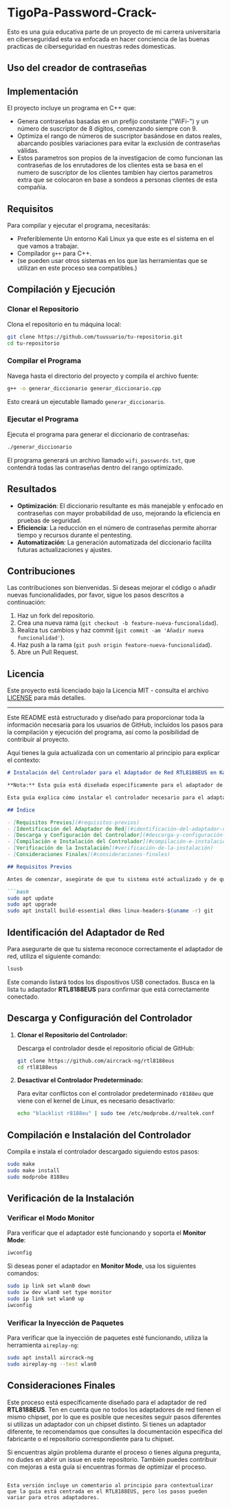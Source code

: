 # TigoPa-Password-Crack-
Esto es una guia educativa parte de un proyecto de mi carrera universitaria en ciberseguridad esta va enfocada en hacer conciencia de las buenas practicas de ciberseguridad en nuestras redes domesticas.
## Uso del creador de contraseñas 
## Implementación

El proyecto incluye un programa en C++ que:

- Genera contraseñas basadas en un prefijo constante ("WiFi-") y un número de suscriptor de 8 dígitos, comenzando siempre con 9.
- Optimiza el rango de números de suscriptor basándose en datos reales, abarcando posibles variaciones para evitar la exclusión de contraseñas válidas.
- Estos parametros son propios de la investigacion de como funcionan las contraseñas de los enrutadores de los clientes esta se basa en el numero de suscriptor de los clientes tambien hay ciertos parametros extra que se colocaron en base a sondeos a personas clientes de esta compañia. 

## Requisitos

Para compilar y ejecutar el programa, necesitarás:

- Preferiblemente Un entorno Kali Linux ya que este es el sistema en el que vamos a trabajar.
- Compilador `g++` para C++.
- (se pueden usar otros sistemas en los que las herramientas que se utilizan en este proceso sea compatibles.)

## Compilación y Ejecución

### Clonar el Repositorio

Clona el repositorio en tu máquina local:

```bash
git clone https://github.com/tuusuario/tu-repositorio.git
cd tu-repositorio
```

### Compilar el Programa

Navega hasta el directorio del proyecto y compila el archivo fuente:

```bash
g++ -o generar_diccionario generar_diccionario.cpp
```

Esto creará un ejecutable llamado `generar_diccionario`.

### Ejecutar el Programa

Ejecuta el programa para generar el diccionario de contraseñas:

```bash
./generar_diccionario
```

El programa generará un archivo llamado `wifi_passwords.txt`, que contendrá todas las contraseñas dentro del rango optimizado.

## Resultados

- **Optimización**: El diccionario resultante es más manejable y enfocado en contraseñas con mayor probabilidad de uso, mejorando la eficiencia en pruebas de seguridad.
- **Eficiencia**: La reducción en el número de contraseñas permite ahorrar tiempo y recursos durante el pentesting.
- **Automatización**: La generación automatizada del diccionario facilita futuras actualizaciones y ajustes.

## Contribuciones

Las contribuciones son bienvenidas. Si deseas mejorar el código o añadir nuevas funcionalidades, por favor, sigue los pasos descritos a continuación:

1. Haz un fork del repositorio.
2. Crea una nueva rama (`git checkout -b feature-nueva-funcionalidad`).
3. Realiza tus cambios y haz commit (`git commit -am 'Añadir nueva funcionalidad'`).
4. Haz push a la rama (`git push origin feature-nueva-funcionalidad`).
5. Abre un Pull Request.

## Licencia

Este proyecto está licenciado bajo la Licencia MIT - consulta el archivo [LICENSE](LICENSE) para más detalles.

---

Este README está estructurado y diseñado para proporcionar toda la información necesaria para los usuarios de GitHub, incluidos los pasos para la compilación y ejecución del programa, así como la posibilidad de contribuir al proyecto.




Aquí tienes la guía actualizada con un comentario al principio para explicar el contexto:

```markdown
# Instalación del Controlador para el Adaptador de Red RTL8188EUS en Kali Linux

**Nota:** Esta guía está diseñada específicamente para el adaptador de red **RTL8188EUS**. La instalación del controlador y la configuración para el **Monitor Mode** y la **Inyección de Paquetes** pueden variar según el chipset del adaptador. Si estás utilizando un adaptador diferente, te recomendamos consultar la documentación específica de tu tarjeta de red y ajustar los pasos según sea necesario.

Esta guía explica cómo instalar el controlador necesario para el adaptador de red **RTL8188EUS** en Kali Linux. Este controlador permitirá que el adaptador funcione en **Monitor Mode** y soporte **Inyección de Paquetes**, funciones esenciales para la auditoría de redes inalámbricas.

## Índice

- [Requisitos Previos](#requisitos-previos)
- [Identificación del Adaptador de Red](#identificación-del-adaptador-de-red)
- [Descarga y Configuración del Controlador](#descarga-y-configuración-del-controlador)
- [Compilación e Instalación del Controlador](#compilación-e-instalación-del-controlador)
- [Verificación de la Instalación](#verificación-de-la-instalación)
- [Consideraciones Finales](#consideraciones-finales)

## Requisitos Previos

Antes de comenzar, asegúrate de que tu sistema esté actualizado y de que tengas instaladas las herramientas necesarias para la compilación del controlador.

```bash
sudo apt update
sudo apt upgrade
sudo apt install build-essential dkms linux-headers-$(uname -r) git
```

## Identificación del Adaptador de Red

Para asegurarte de que tu sistema reconoce correctamente el adaptador de red, utiliza el siguiente comando:

```bash
lsusb
```

Este comando listará todos los dispositivos USB conectados. Busca en la lista tu adaptador **RTL8188EUS** para confirmar que está correctamente conectado.

## Descarga y Configuración del Controlador

1. **Clonar el Repositorio del Controlador:**

   Descarga el controlador desde el repositorio oficial de GitHub:

   ```bash
   git clone https://github.com/aircrack-ng/rtl8188eus
   cd rtl8188eus
   ```

2. **Desactivar el Controlador Predeterminado:**

   Para evitar conflictos con el controlador predeterminado `r8188eu` que viene con el kernel de Linux, es necesario desactivarlo:

   ```bash
   echo "blacklist r8188eu" | sudo tee /etc/modprobe.d/realtek.conf
   ```

## Compilación e Instalación del Controlador

Compila e instala el controlador descargado siguiendo estos pasos:

```bash
sudo make
sudo make install
sudo modprobe 8188eu
```

## Verificación de la Instalación

### Verificar el Modo Monitor

Para verificar que el adaptador esté funcionando y soporta el **Monitor Mode**:

```bash
iwconfig
```

Si deseas poner el adaptador en **Monitor Mode**, usa los siguientes comandos:

```bash
sudo ip link set wlan0 down
sudo iw dev wlan0 set type monitor
sudo ip link set wlan0 up
iwconfig
```

### Verificar la Inyección de Paquetes

Para verificar que la inyección de paquetes esté funcionando, utiliza la herramienta `aireplay-ng`:

```bash
sudo apt install aircrack-ng
sudo aireplay-ng --test wlan0
```

## Consideraciones Finales

Este proceso está específicamente diseñado para el adaptador de red **RTL8188EUS**. Ten en cuenta que no todos los adaptadores de red tienen el mismo chipset, por lo que es posible que necesites seguir pasos diferentes si utilizas un adaptador con un chipset distinto. Si tienes un adaptador diferente, te recomendamos que consultes la documentación específica del fabricante o el repositorio correspondiente para tu chipset.

Si encuentras algún problema durante el proceso o tienes alguna pregunta, no dudes en abrir un issue en este repositorio. También puedes contribuir con mejoras a esta guía si encuentras formas de optimizar el proceso.
```

Esta versión incluye un comentario al principio para contextualizar que la guía está centrada en el RTL8188EUS, pero los pasos pueden variar para otros adaptadores.
